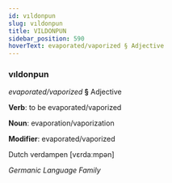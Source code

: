 ```yaml
---
id: vıldonpun
slug: vıldonpun
title: VILDONPUN
sidebar_position: 590
hoverText: evaporated/vaporized § Adjective
---
```


### vıldonpun

*evaporated/vaporized* **§** Adjective

**Verb**: to be evaporated/vaporized

**Noun**: evaporation/vaporization

**Modifier**: evaporated/vaporized

Dutch verdampen [vɛrdaːmpən]

*Germanic Language Family*
